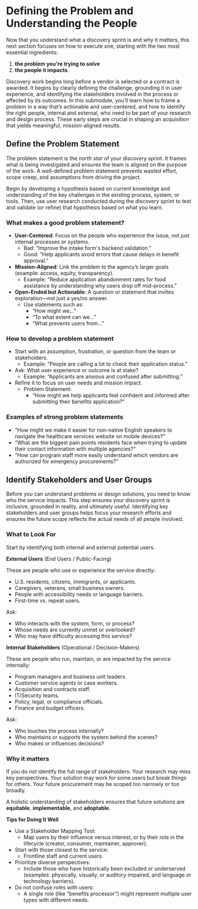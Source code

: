 # Defining the Problem and Understanding the People 
Now that you understand what a discovery sprint is and why it matters, this next section focuses on how to execute one, starting with the two most essential ingredients:</br>
1. **the problem you're trying to solve**
2. **the people it impacts**.

Discovery work begins long before a vendor is selected or a contract is awarded. It begins by clearly defining the challenge, grounding it in user experience, and identifying the stakeholders involved in the process or affected by its outcomes. In this submodule, you’ll learn how to frame a problem in a way that’s actionable and user-centered, and how to identify the right people, internal and external, who need to be part of your research and design process. These early steps are crucial in shaping an acquisition that yields meaningful, mission-aligned results.

## Define the Problem Statement
The problem statement is the _north star_ of your discovery sprint. It frames what is being investigated and ensures the team is aligned on the purpose of the work. A well-defined problem statement prevents wasted effort, scope creep, and assumptions from driving the project. 

Begin by developing a hypothesis based on current knowledge and understanding of the key challenges in the existing process, system, or tools. Then, use user research conducted during the discovery sprint to test and validate (or refine) that hypothesis based on what you learn.

### What makes a good problem statement?
- **User-Centered**: Focus on the people who experience the issue, not just internal processes or systems.
    - Bad: “Improve the intake form's backend validation.”
    - Good: “Help applicants avoid errors that cause delays in benefit approval.”
- **Mission-Aligned**: Link the problem to the agency’s larger goals (example: access, equity, transparency).
    - Example: “Reduce application abandonment rates for food assistance by understanding why users drop off mid-process.”
- **Open-Ended but Actionable**: A question or statement that invites exploration—not just a yes/no answer.
    - Use statements such as:
        - “How might we…”
        - “To what extent can we…”
         - “What prevents users from…”

### How to develop a problem statement
- Start with an assumption, frustration, or question from the team or stakeholders.
    - Example: “People are calling a lot to check their application status.”
- Ask: What user experience or outcome is at stake?
    - Example: “Applicants are anxious and confused after submitting.”
- Refine it to focus on user needs and mission impact.
    - Problem Statement:
        - “How might we help applicants feel confident and informed after submitting their benefits application?”
          
### Examples of strong problem statements
- “How might we make it easier for non-native English speakers to navigate the healthcare services website on mobile devices?”
- “What are the biggest pain points residents face when trying to update their contact information with multiple agencies?”
- “How can program staff more easily understand which vendors are authorized for emergency procurements?”

## Identify Stakeholders and User Groups
Before you can understand problems or design solutions, you need to know who the service impacts. This step ensures your discovery sprint is inclusive, grounded in reality, and ultimately useful. Identifying key stakeholders and user groups helps focus your research efforts and ensures the future scope reflects the actual needs of all people involved.

### What to Look For
Start by identifying both internal and external potential users.

**External Users** (End Users / Public-Facing)

These are people who use or experience the service directly:
- U.S. residents, citizens, immigrants, or applicants.
- Caregivers, veterans, small business owners.
- People with accessibility needs or language barriers.
- First-time vs. repeat users.

Ask:
- Who interacts with the system, form, or process?
- Whose needs are currently unmet or overlooked?
- Who may have difficulty accessing this service?

**Internal Stakeholders** (Operational / Decision-Makers)

These are people who run, maintain, or are impacted by the service internally:
- Program managers and business unit leaders.
- Customer service agents or case workers.
- Acquisition and contracts staff.
- IT/Security teams.
- Policy, legal, or compliance officials.
- Finance and budget officers.

Ask:
- Who touches the process internally?
- Who maintains or supports the system behind the scenes?
- Who makes or influences decisions?

### Why it matters
If you do not identify the full range of stakeholders:
Your research may miss key perspectives.
Your solution may work for some users but break things for others.
Your future procurement may be scoped too narrowly or too broadly.

A holistic understanding of stakeholders ensures that future solutions are **equitable**, **implementable**, and **adoptable**.

**Tips for Doing It Well**
- Use a Stakeholder Mapping Tool:
    - Map users by their influence versus interest, or by their role in the lifecycle (creator, consumer, maintainer, approver).
- Start with those closest to the service:
    - Frontline staff and current users.
- Prioritize diverse perspectives:
    - Include those who have historically been excluded or underserved (examples: physically, visually, or auditory impaired, and language or technology barriers).
- Do not confuse roles with users:
    - A single role (like “benefits processor”) might represent multiple user types with different needs.

